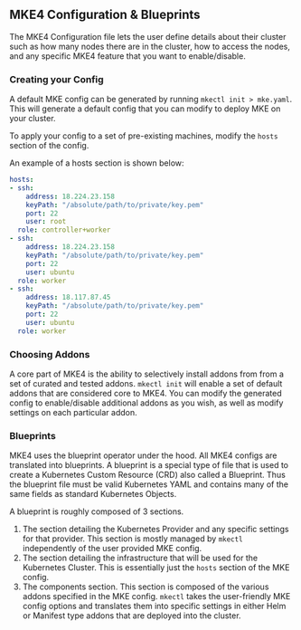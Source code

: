 ## MKE4 Configuration & Blueprints
The MKE4 Configuration file lets the user define details about their cluster such as how many nodes there are in the cluster, how to access the nodes, and any specific MKE4 feature that you want to enable/disable.


### Creating your Config
A default MKE config can be generated by running `mkectl init > mke.yaml`. This will generate a default config that you can modify to deploy MKE on your cluster.

To apply your config to a set of pre-existing machines, modify the `hosts` section of the config.

An example of a hosts section is shown below:

```yaml
hosts:
- ssh:
    address: 18.224.23.158
    keyPath: "/absolute/path/to/private/key.pem"
    port: 22
    user: root
  role: controller+worker
- ssh:
    address: 18.224.23.158
    keyPath: "/absolute/path/to/private/key.pem"
    port: 22
    user: ubuntu
  role: worker
- ssh:
    address: 18.117.87.45
    keyPath: "/absolute/path/to/private/key.pem"
    port: 22
    user: ubuntu
  role: worker
```


### Choosing Addons
A core part of MKE4 is the ability to selectively install addons from from a set of curated and tested addons. `mkectl init` will enable a set of default addons that are considered core to MKE4. You can modify the generated config to enable/disable additional addons as you wish, as well as modify settings on each particular addon.

### Blueprints
MKE4 uses the blueprint operator under the hood. All MKE4 configs are translated into blueprints. A blueprint is a special type of file that is used to create a Kubernetes Custom Resource (CRD) also called a Blueprint. Thus the blueprint file must be valid Kubernetes YAML and contains many of the same fields as standard Kubernetes Objects.

A blueprint is roughly composed of 3 sections.
1. The section detailing the Kubernetes Provider and any specific settings for that provider. This section is mostly managed by `mkectl` independently of the user provided MKE config.
2. The section detailing the infrastructure that will be used for the Kubernetes Cluster. This is essentially just the `hosts` section of the MKE config.
3. The components section. This section is composed of the various addons specified in the MKE config. `mkectl` takes the user-friendly MKE config options and translates them into specific settings in either Helm or Manifest type addons that are deployed into the cluster.
